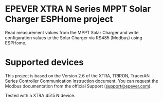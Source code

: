 # EPEVER XTRA N Series MPPT Solar Charger ESPHome project
Read measurement values from the MPPT Solar Charger and write configuration values to the Solar Charger via RS485 (Modbus) using ESPHome.

# Supported devices
This project is based on the Version 2.6 of the XTRA, TRIRON, TracerAN Series Controller Communication Instruction document.
You can request the Modbus documentation from the official Support (support@epever.com).

Tested with a XTRA 4515 N device.
